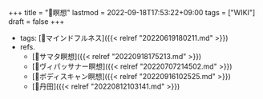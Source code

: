 +++
title = "📝瞑想"
lastmod = 2022-09-18T17:53:22+09:00
tags = ["WIKI"]
draft = false
+++

-   tags: [🔖マインドフルネス]({{< relref "20220619180211.md" >}})
-   refs.
    -   [📝サマタ瞑想]({{< relref "20220918175213.md" >}})
    -   [📝ヴィパッサナー瞑想]({{< relref "20220707214502.md" >}})
    -   [📝ボディスキャン瞑想]({{< relref "20220916102525.md" >}})
    -   [📝丹田]({{< relref "20220812103141.md" >}})
